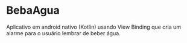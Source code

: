 # BebaAgua
Aplicativo em android nativo (Kotlin) usando View Binding que cria um alarme para o usuário lembrar de beber água.
